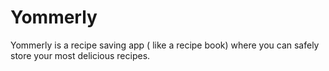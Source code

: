 # Yommerly

Yommerly is a recipe saving app ( like a recipe book) where you can safely store your most delicious recipes.

